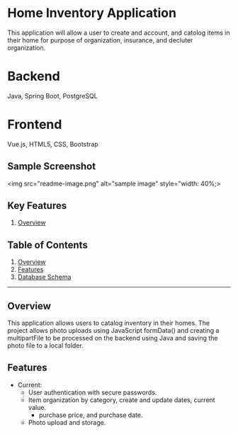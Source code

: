 # Home Inventory Application

This application will allow a user to create and account, and catolog items in their home for purpose of organization, insurance, and decluter organization.

# Backend

Java, Spring Boot, PostgreSQL

# Frontend

Vue.js, HTML5, CSS, Bootstrap

## Sample Screenshot

<img src="readme-image.png" alt="sample image" style="width: 40%;>

## Key Features

1. [Overview](#overview)

## Table of Contents
1. [Overview](#overview)
2. [Features](#features)
3. [Database Schema](db-schema.png)


---

## Overview
This application allows users to catalog inventory in their homes. The project allows photo uploads using JavaScript 
formData() and creating a multipartFile to be processed on the backend using Java and saving the photo file to a
local folder.

## Features
- Current:
    - User authentication with secure passwords.
    - Item organization by category, create and update dates, current value.
      - purchase price, and purchase date.
    - Photo upload and storage.



